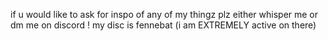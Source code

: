 if u would like to ask for inspo of any of my thingz plz either whisper me or dm me on discord ! my disc is fennebat (i am EXTREMELY active on there)
